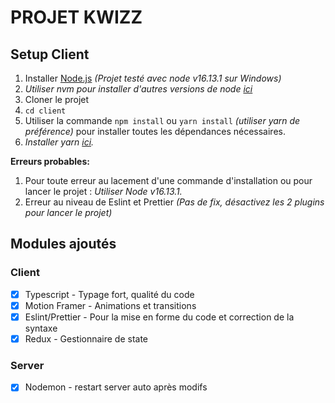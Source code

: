 PROJET KWIZZ
======

## Setup Client

1. Installer [Node.js](https://nodejs.org/en/) *(Projet testé avec node v16.13.1 sur Windows)*
2. *Utiliser nvm pour installer d'autres versions de node [ici](https://github.com/nvm-sh/nvm)*
3. Cloner le projet
4. `cd client`
5. Utiliser la commande  `npm install` ou `yarn install` *(utiliser yarn de préférence)* pour installer toutes les dépendances nécessaires.
6. *Installer yarn [ici](https://yarnpkg.com/lang/fr/).*

**Erreurs probables:**</br>
1. Pour toute erreur au lacement d'une commande d'installation ou pour lancer le projet : *Utiliser Node v16.13.1.*
2. Erreur au niveau de Eslint et Prettier *(Pas de fix, désactivez les 2 plugins pour lancer le projet)*

## Modules ajoutés
### Client
- [x] Typescript - Typage fort, qualité du code</br>
- [x] Motion Framer - Animations et transitions</br>
- [x] Eslint/Prettier - Pour la mise en forme du code et correction de la syntaxe
- [x] Redux - Gestionnaire de state</br>

### Server
- [x] Nodemon - restart server auto après modifs</br>